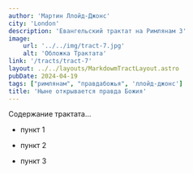 ```yaml
---
author: 'Мартин Ллойд-Джонс'
city: 'London'
description: 'Евангельский трактат на Римлянам 3'
image:
    url: '../../img/tract-7.jpg'
    alt: 'Обложка Трактата'
link: '/tracts/tract-7'
layout: ../../layouts/MarkdowmTractLayout.astro
pubDate: 2024-04-19
tags: ["римлянам", "правдабожья", 'ллойд-джонс']
title: 'Ныне открывается правда Божия'
---
```


Содержание трактата...

- пункт 1

- пункт 2

- пункт 3